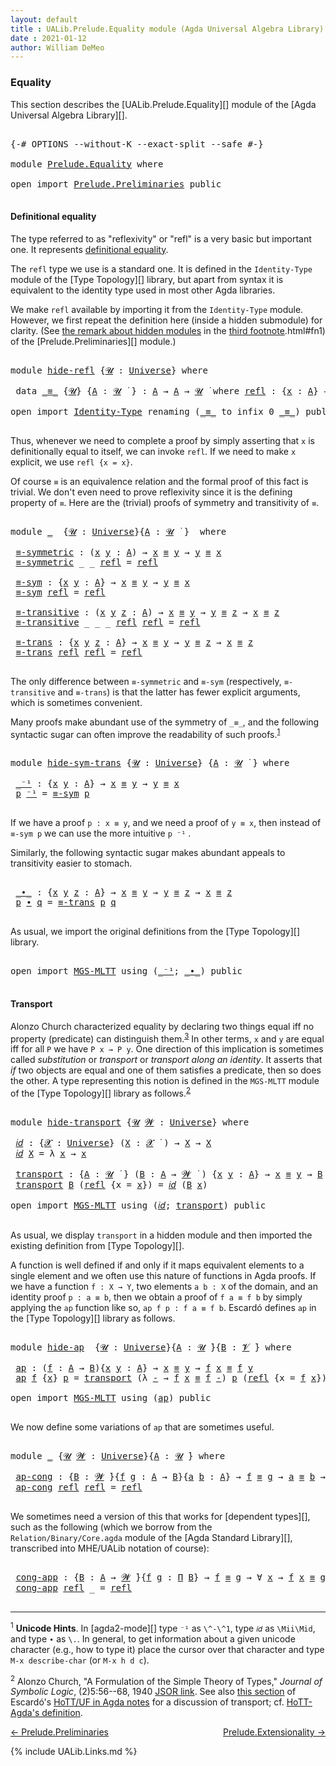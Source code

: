 ```yaml
---
layout: default
title : UALib.Prelude.Equality module (Agda Universal Algebra Library)
date : 2021-01-12
author: William DeMeo
---
```


### <a id="equality">Equality</a>

This section describes the [UALib.Prelude.Equality][] module of the [Agda Universal Algebra Library][].

<pre class="Agda">

<a id="291" class="Symbol">{-#</a> <a id="295" class="Keyword">OPTIONS</a> <a id="303" class="Pragma">--without-K</a> <a id="315" class="Pragma">--exact-split</a> <a id="329" class="Pragma">--safe</a> <a id="336" class="Symbol">#-}</a>

<a id="341" class="Keyword">module</a> <a id="348" href="Prelude.Equality.html" class="Module">Prelude.Equality</a> <a id="365" class="Keyword">where</a>

<a id="372" class="Keyword">open</a> <a id="377" class="Keyword">import</a> <a id="384" href="Prelude.Preliminaries.html" class="Module">Prelude.Preliminaries</a> <a id="406" class="Keyword">public</a>

</pre>

#### <a id="definitional-equality">Definitional equality</a>

The type referred to as "reflexivity" or "refl" is a very basic but important one. It represents [definitional equality](https://ncatlab.org/nlab/show/equality#definitional_equality).

The `refl` type we use is a standard one. It is defined in the `Identity-Type` module of the [Type Topology][] library, but apart from syntax it is equivalent to the identity type used in most other Agda libraries.

We make `refl` available by importing it from the `Identity-Type` module.  However, we first repeat the definition here (inside a hidden submodule) for clarity. (See [the remark about hidden modules](Prelude.Equality.html#fn3) in the [third footnote](Prelude.Preliminaries.html#fn3).html#fn1) of the [Prelude.Preliminaries][] module.)

<pre class="Agda">

<a id="1239" class="Keyword">module</a> <a id="hide-refl"></a><a id="1246" href="Prelude.Equality.html#1246" class="Module">hide-refl</a> <a id="1256" class="Symbol">{</a><a id="1257" href="Prelude.Equality.html#1257" class="Bound">𝓤</a> <a id="1259" class="Symbol">:</a> <a id="1261" href="Agda.Primitive.html#423" class="Postulate">Universe</a><a id="1269" class="Symbol">}</a> <a id="1271" class="Keyword">where</a>

 <a id="1279" class="Keyword">data</a> <a id="hide-refl._≡_"></a><a id="1284" href="Prelude.Equality.html#1284" class="Datatype Operator">_≡_</a> <a id="1288" class="Symbol">{</a><a id="1289" href="Prelude.Equality.html#1289" class="Bound">𝓤</a><a id="1290" class="Symbol">}</a> <a id="1292" class="Symbol">{</a><a id="1293" href="Prelude.Equality.html#1293" class="Bound">A</a> <a id="1295" class="Symbol">:</a> <a id="1297" href="Prelude.Equality.html#1289" class="Bound">𝓤</a> <a id="1299" href="Universes.html#403" class="Function Operator">̇</a> <a id="1301" class="Symbol">}</a> <a id="1303" class="Symbol">:</a> <a id="1305" href="Prelude.Equality.html#1293" class="Bound">A</a> <a id="1307" class="Symbol">→</a> <a id="1309" href="Prelude.Equality.html#1293" class="Bound">A</a> <a id="1311" class="Symbol">→</a> <a id="1313" href="Prelude.Equality.html#1289" class="Bound">𝓤</a> <a id="1315" href="Universes.html#403" class="Function Operator">̇</a> <a id="1317" class="Keyword">where</a> <a id="hide-refl._≡_.refl"></a><a id="1323" href="Prelude.Equality.html#1323" class="InductiveConstructor">refl</a> <a id="1328" class="Symbol">:</a> <a id="1330" class="Symbol">{</a><a id="1331" href="Prelude.Equality.html#1331" class="Bound">x</a> <a id="1333" class="Symbol">:</a> <a id="1335" href="Prelude.Equality.html#1293" class="Bound">A</a><a id="1336" class="Symbol">}</a> <a id="1338" class="Symbol">→</a> <a id="1340" href="Prelude.Equality.html#1331" class="Bound">x</a> <a id="1342" href="Prelude.Equality.html#1284" class="Datatype Operator">≡</a> <a id="1344" href="Prelude.Equality.html#1331" class="Bound">x</a>

<a id="1347" class="Keyword">open</a> <a id="1352" class="Keyword">import</a> <a id="1359" href="Identity-Type.html" class="Module">Identity-Type</a> <a id="1373" class="Keyword">renaming</a> <a id="1382" class="Symbol">(</a><a id="1383" href="Identity-Type.html#121" class="Datatype Operator">_≡_</a> <a id="1387" class="Symbol">to</a> <a id="1390" class="Keyword">infix</a> <a id="1396" class="Number">0</a> <a id="_≡_"></a><a id="1398" href="Prelude.Equality.html#1398" class="Datatype Operator">_≡_</a><a id="1401" class="Symbol">)</a> <a id="1403" class="Keyword">public</a>

</pre>

Thus, whenever we need to complete a proof by simply asserting that `x` is definitionally equal to itself, we can invoke `refl`.  If we need to make `x` explicit, we use `refl {x = x}`.

Of course `≡` is an equivalence relation and the formal proof of this fact is trivial. We don't even need to prove reflexivity since it is the defining property of `≡`.  Here are the (trivial) proofs of symmetry and transitivity of `≡`.

<pre class="Agda">

<a id="1862" class="Keyword">module</a> <a id="1869" href="Prelude.Equality.html#1869" class="Module">_</a>  <a id="1872" class="Symbol">{</a><a id="1873" href="Prelude.Equality.html#1873" class="Bound">𝓤</a> <a id="1875" class="Symbol">:</a> <a id="1877" href="Agda.Primitive.html#423" class="Postulate">Universe</a><a id="1885" class="Symbol">}{</a><a id="1887" href="Prelude.Equality.html#1887" class="Bound">A</a> <a id="1889" class="Symbol">:</a> <a id="1891" href="Prelude.Equality.html#1873" class="Bound">𝓤</a> <a id="1893" href="Universes.html#403" class="Function Operator">̇</a> <a id="1895" class="Symbol">}</a>  <a id="1898" class="Keyword">where</a>

 <a id="1906" href="Prelude.Equality.html#1906" class="Function">≡-symmetric</a> <a id="1918" class="Symbol">:</a> <a id="1920" class="Symbol">(</a><a id="1921" href="Prelude.Equality.html#1921" class="Bound">x</a> <a id="1923" href="Prelude.Equality.html#1923" class="Bound">y</a> <a id="1925" class="Symbol">:</a> <a id="1927" href="Prelude.Equality.html#1887" class="Bound">A</a><a id="1928" class="Symbol">)</a> <a id="1930" class="Symbol">→</a> <a id="1932" href="Prelude.Equality.html#1921" class="Bound">x</a> <a id="1934" href="Prelude.Equality.html#1398" class="Datatype Operator">≡</a> <a id="1936" href="Prelude.Equality.html#1923" class="Bound">y</a> <a id="1938" class="Symbol">→</a> <a id="1940" href="Prelude.Equality.html#1923" class="Bound">y</a> <a id="1942" href="Prelude.Equality.html#1398" class="Datatype Operator">≡</a> <a id="1944" href="Prelude.Equality.html#1921" class="Bound">x</a>
 <a id="1947" href="Prelude.Equality.html#1906" class="Function">≡-symmetric</a> <a id="1959" class="Symbol">_</a> <a id="1961" class="Symbol">_</a> <a id="1963" href="Identity-Type.html#162" class="InductiveConstructor">refl</a> <a id="1968" class="Symbol">=</a> <a id="1970" href="Identity-Type.html#162" class="InductiveConstructor">refl</a>

 <a id="1977" href="Prelude.Equality.html#1977" class="Function">≡-sym</a> <a id="1983" class="Symbol">:</a> <a id="1985" class="Symbol">{</a><a id="1986" href="Prelude.Equality.html#1986" class="Bound">x</a> <a id="1988" href="Prelude.Equality.html#1988" class="Bound">y</a> <a id="1990" class="Symbol">:</a> <a id="1992" href="Prelude.Equality.html#1887" class="Bound">A</a><a id="1993" class="Symbol">}</a> <a id="1995" class="Symbol">→</a> <a id="1997" href="Prelude.Equality.html#1986" class="Bound">x</a> <a id="1999" href="Prelude.Equality.html#1398" class="Datatype Operator">≡</a> <a id="2001" href="Prelude.Equality.html#1988" class="Bound">y</a> <a id="2003" class="Symbol">→</a> <a id="2005" href="Prelude.Equality.html#1988" class="Bound">y</a> <a id="2007" href="Prelude.Equality.html#1398" class="Datatype Operator">≡</a> <a id="2009" href="Prelude.Equality.html#1986" class="Bound">x</a>
 <a id="2012" href="Prelude.Equality.html#1977" class="Function">≡-sym</a> <a id="2018" href="Identity-Type.html#162" class="InductiveConstructor">refl</a> <a id="2023" class="Symbol">=</a> <a id="2025" href="Identity-Type.html#162" class="InductiveConstructor">refl</a>

 <a id="2032" href="Prelude.Equality.html#2032" class="Function">≡-transitive</a> <a id="2045" class="Symbol">:</a> <a id="2047" class="Symbol">(</a><a id="2048" href="Prelude.Equality.html#2048" class="Bound">x</a> <a id="2050" href="Prelude.Equality.html#2050" class="Bound">y</a> <a id="2052" href="Prelude.Equality.html#2052" class="Bound">z</a> <a id="2054" class="Symbol">:</a> <a id="2056" href="Prelude.Equality.html#1887" class="Bound">A</a><a id="2057" class="Symbol">)</a> <a id="2059" class="Symbol">→</a> <a id="2061" href="Prelude.Equality.html#2048" class="Bound">x</a> <a id="2063" href="Prelude.Equality.html#1398" class="Datatype Operator">≡</a> <a id="2065" href="Prelude.Equality.html#2050" class="Bound">y</a> <a id="2067" class="Symbol">→</a> <a id="2069" href="Prelude.Equality.html#2050" class="Bound">y</a> <a id="2071" href="Prelude.Equality.html#1398" class="Datatype Operator">≡</a> <a id="2073" href="Prelude.Equality.html#2052" class="Bound">z</a> <a id="2075" class="Symbol">→</a> <a id="2077" href="Prelude.Equality.html#2048" class="Bound">x</a> <a id="2079" href="Prelude.Equality.html#1398" class="Datatype Operator">≡</a> <a id="2081" href="Prelude.Equality.html#2052" class="Bound">z</a>
 <a id="2084" href="Prelude.Equality.html#2032" class="Function">≡-transitive</a> <a id="2097" class="Symbol">_</a> <a id="2099" class="Symbol">_</a> <a id="2101" class="Symbol">_</a> <a id="2103" href="Identity-Type.html#162" class="InductiveConstructor">refl</a> <a id="2108" href="Identity-Type.html#162" class="InductiveConstructor">refl</a> <a id="2113" class="Symbol">=</a> <a id="2115" href="Identity-Type.html#162" class="InductiveConstructor">refl</a>

 <a id="2122" href="Prelude.Equality.html#2122" class="Function">≡-trans</a> <a id="2130" class="Symbol">:</a> <a id="2132" class="Symbol">{</a><a id="2133" href="Prelude.Equality.html#2133" class="Bound">x</a> <a id="2135" href="Prelude.Equality.html#2135" class="Bound">y</a> <a id="2137" href="Prelude.Equality.html#2137" class="Bound">z</a> <a id="2139" class="Symbol">:</a> <a id="2141" href="Prelude.Equality.html#1887" class="Bound">A</a><a id="2142" class="Symbol">}</a> <a id="2144" class="Symbol">→</a> <a id="2146" href="Prelude.Equality.html#2133" class="Bound">x</a> <a id="2148" href="Prelude.Equality.html#1398" class="Datatype Operator">≡</a> <a id="2150" href="Prelude.Equality.html#2135" class="Bound">y</a> <a id="2152" class="Symbol">→</a> <a id="2154" href="Prelude.Equality.html#2135" class="Bound">y</a> <a id="2156" href="Prelude.Equality.html#1398" class="Datatype Operator">≡</a> <a id="2158" href="Prelude.Equality.html#2137" class="Bound">z</a> <a id="2160" class="Symbol">→</a> <a id="2162" href="Prelude.Equality.html#2133" class="Bound">x</a> <a id="2164" href="Prelude.Equality.html#1398" class="Datatype Operator">≡</a> <a id="2166" href="Prelude.Equality.html#2137" class="Bound">z</a>
 <a id="2169" href="Prelude.Equality.html#2122" class="Function">≡-trans</a> <a id="2177" href="Identity-Type.html#162" class="InductiveConstructor">refl</a> <a id="2182" href="Identity-Type.html#162" class="InductiveConstructor">refl</a> <a id="2187" class="Symbol">=</a> <a id="2189" href="Identity-Type.html#162" class="InductiveConstructor">refl</a>

</pre>

The only difference between `≡-symmetric` and `≡-sym` (respectively, `≡-transitive` and `≡-trans`) is that the latter has fewer explicit arguments, which is sometimes convenient.

Many proofs make abundant use of the symmetry of `_≡_`, and the following syntactic sugar can often improve the readability of such proofs.<sup>[1](Prelude.Equality.html#fn1)</sup>

<pre class="Agda">

<a id="2583" class="Keyword">module</a> <a id="hide-sym-trans"></a><a id="2590" href="Prelude.Equality.html#2590" class="Module">hide-sym-trans</a> <a id="2605" class="Symbol">{</a><a id="2606" href="Prelude.Equality.html#2606" class="Bound">𝓤</a> <a id="2608" class="Symbol">:</a> <a id="2610" href="Agda.Primitive.html#423" class="Postulate">Universe</a><a id="2618" class="Symbol">}</a> <a id="2620" class="Symbol">{</a><a id="2621" href="Prelude.Equality.html#2621" class="Bound">A</a> <a id="2623" class="Symbol">:</a> <a id="2625" href="Prelude.Equality.html#2606" class="Bound">𝓤</a> <a id="2627" href="Universes.html#403" class="Function Operator">̇</a> <a id="2629" class="Symbol">}</a> <a id="2631" class="Keyword">where</a>

 <a id="hide-sym-trans._⁻¹"></a><a id="2639" href="Prelude.Equality.html#2639" class="Function Operator">_⁻¹</a> <a id="2643" class="Symbol">:</a> <a id="2645" class="Symbol">{</a><a id="2646" href="Prelude.Equality.html#2646" class="Bound">x</a> <a id="2648" href="Prelude.Equality.html#2648" class="Bound">y</a> <a id="2650" class="Symbol">:</a> <a id="2652" href="Prelude.Equality.html#2621" class="Bound">A</a><a id="2653" class="Symbol">}</a> <a id="2655" class="Symbol">→</a> <a id="2657" href="Prelude.Equality.html#2646" class="Bound">x</a> <a id="2659" href="Prelude.Equality.html#1398" class="Datatype Operator">≡</a> <a id="2661" href="Prelude.Equality.html#2648" class="Bound">y</a> <a id="2663" class="Symbol">→</a> <a id="2665" href="Prelude.Equality.html#2648" class="Bound">y</a> <a id="2667" href="Prelude.Equality.html#1398" class="Datatype Operator">≡</a> <a id="2669" href="Prelude.Equality.html#2646" class="Bound">x</a>
 <a id="2672" href="Prelude.Equality.html#2672" class="Bound">p</a> <a id="2674" href="Prelude.Equality.html#2639" class="Function Operator">⁻¹</a> <a id="2677" class="Symbol">=</a> <a id="2679" href="Prelude.Equality.html#1977" class="Function">≡-sym</a> <a id="2685" href="Prelude.Equality.html#2672" class="Bound">p</a>

</pre>

If we have a proof `p : x ≡ y`, and we need a proof of `y ≡ x`, then instead of `≡-sym p` we can use the more intuitive `p ⁻¹` .

Similarly, the following syntactic sugar makes abundant appeals to transitivity easier to stomach.

<pre class="Agda">

 <a id="hide-sym-trans._∙_"></a><a id="2945" href="Prelude.Equality.html#2945" class="Function Operator">_∙_</a> <a id="2949" class="Symbol">:</a> <a id="2951" class="Symbol">{</a><a id="2952" href="Prelude.Equality.html#2952" class="Bound">x</a> <a id="2954" href="Prelude.Equality.html#2954" class="Bound">y</a> <a id="2956" href="Prelude.Equality.html#2956" class="Bound">z</a> <a id="2958" class="Symbol">:</a> <a id="2960" href="Prelude.Equality.html#2621" class="Bound">A</a><a id="2961" class="Symbol">}</a> <a id="2963" class="Symbol">→</a> <a id="2965" href="Prelude.Equality.html#2952" class="Bound">x</a> <a id="2967" href="Prelude.Equality.html#1398" class="Datatype Operator">≡</a> <a id="2969" href="Prelude.Equality.html#2954" class="Bound">y</a> <a id="2971" class="Symbol">→</a> <a id="2973" href="Prelude.Equality.html#2954" class="Bound">y</a> <a id="2975" href="Prelude.Equality.html#1398" class="Datatype Operator">≡</a> <a id="2977" href="Prelude.Equality.html#2956" class="Bound">z</a> <a id="2979" class="Symbol">→</a> <a id="2981" href="Prelude.Equality.html#2952" class="Bound">x</a> <a id="2983" href="Prelude.Equality.html#1398" class="Datatype Operator">≡</a> <a id="2985" href="Prelude.Equality.html#2956" class="Bound">z</a>
 <a id="2988" href="Prelude.Equality.html#2988" class="Bound">p</a> <a id="2990" href="Prelude.Equality.html#2945" class="Function Operator">∙</a> <a id="2992" href="Prelude.Equality.html#2992" class="Bound">q</a> <a id="2994" class="Symbol">=</a> <a id="2996" href="Prelude.Equality.html#2122" class="Function">≡-trans</a> <a id="3004" href="Prelude.Equality.html#2988" class="Bound">p</a> <a id="3006" href="Prelude.Equality.html#2992" class="Bound">q</a>

</pre>

As usual, we import the original definitions from the [Type Topology][] library.

<pre class="Agda">

<a id="3117" class="Keyword">open</a> <a id="3122" class="Keyword">import</a> <a id="3129" href="MGS-MLTT.html" class="Module">MGS-MLTT</a> <a id="3138" class="Keyword">using</a> <a id="3144" class="Symbol">(</a><a id="3145" href="MGS-MLTT.html#6125" class="Function Operator">_⁻¹</a><a id="3148" class="Symbol">;</a> <a id="3150" href="MGS-MLTT.html#5910" class="Function Operator">_∙_</a><a id="3153" class="Symbol">)</a> <a id="3155" class="Keyword">public</a>

</pre>

#### <a id="transport">Transport</a>

Alonzo Church characterized equality by declaring two things equal iff no property (predicate) can distinguish them.<sup>[3](Prelude.Equality.html#fn3)</sup>  In other terms, `x` and `y` are equal iff for all `P` we have `P x → P y`.  One direction of this implication is sometimes called *substitution* or *transport* or *transport along an identity*.  It asserts that *if* two objects are equal and one of them satisfies a predicate, then so does the other. A type representing this notion is defined in the `MGS-MLTT` module of the [Type Topology][] library as follows.<sup>[2](Preliminaries.Equality.html#fn2)</sup>

<pre class="Agda">

<a id="3848" class="Keyword">module</a> <a id="hide-transport"></a><a id="3855" href="Prelude.Equality.html#3855" class="Module">hide-transport</a> <a id="3870" class="Symbol">{</a><a id="3871" href="Prelude.Equality.html#3871" class="Bound">𝓤</a> <a id="3873" href="Prelude.Equality.html#3873" class="Bound">𝓦</a> <a id="3875" class="Symbol">:</a> <a id="3877" href="Agda.Primitive.html#423" class="Postulate">Universe</a><a id="3885" class="Symbol">}</a> <a id="3887" class="Keyword">where</a>

 <a id="hide-transport.𝑖𝑑"></a><a id="3895" href="Prelude.Equality.html#3895" class="Function">𝑖𝑑</a> <a id="3898" class="Symbol">:</a> <a id="3900" class="Symbol">{</a><a id="3901" href="Prelude.Equality.html#3901" class="Bound">𝓧</a> <a id="3903" class="Symbol">:</a> <a id="3905" href="Agda.Primitive.html#423" class="Postulate">Universe</a><a id="3913" class="Symbol">}</a> <a id="3915" class="Symbol">(</a><a id="3916" href="Prelude.Equality.html#3916" class="Bound">X</a> <a id="3918" class="Symbol">:</a> <a id="3920" href="Prelude.Equality.html#3901" class="Bound">𝓧</a> <a id="3922" href="Universes.html#403" class="Function Operator">̇</a> <a id="3924" class="Symbol">)</a> <a id="3926" class="Symbol">→</a> <a id="3928" href="Prelude.Equality.html#3916" class="Bound">X</a> <a id="3930" class="Symbol">→</a> <a id="3932" href="Prelude.Equality.html#3916" class="Bound">X</a>
 <a id="3935" href="Prelude.Equality.html#3895" class="Function">𝑖𝑑</a> <a id="3938" href="Prelude.Equality.html#3938" class="Bound">X</a> <a id="3940" class="Symbol">=</a> <a id="3942" class="Symbol">λ</a> <a id="3944" href="Prelude.Equality.html#3944" class="Bound">x</a> <a id="3946" class="Symbol">→</a> <a id="3948" href="Prelude.Equality.html#3944" class="Bound">x</a>

 <a id="hide-transport.transport"></a><a id="3952" href="Prelude.Equality.html#3952" class="Function">transport</a> <a id="3962" class="Symbol">:</a> <a id="3964" class="Symbol">{</a><a id="3965" href="Prelude.Equality.html#3965" class="Bound">A</a> <a id="3967" class="Symbol">:</a> <a id="3969" href="Prelude.Equality.html#3871" class="Bound">𝓤</a> <a id="3971" href="Universes.html#403" class="Function Operator">̇</a> <a id="3973" class="Symbol">}</a> <a id="3975" class="Symbol">(</a><a id="3976" href="Prelude.Equality.html#3976" class="Bound">B</a> <a id="3978" class="Symbol">:</a> <a id="3980" href="Prelude.Equality.html#3965" class="Bound">A</a> <a id="3982" class="Symbol">→</a> <a id="3984" href="Prelude.Equality.html#3873" class="Bound">𝓦</a> <a id="3986" href="Universes.html#403" class="Function Operator">̇</a> <a id="3988" class="Symbol">)</a> <a id="3990" class="Symbol">{</a><a id="3991" href="Prelude.Equality.html#3991" class="Bound">x</a> <a id="3993" href="Prelude.Equality.html#3993" class="Bound">y</a> <a id="3995" class="Symbol">:</a> <a id="3997" href="Prelude.Equality.html#3965" class="Bound">A</a><a id="3998" class="Symbol">}</a> <a id="4000" class="Symbol">→</a> <a id="4002" href="Prelude.Equality.html#3991" class="Bound">x</a> <a id="4004" href="Prelude.Equality.html#1398" class="Datatype Operator">≡</a> <a id="4006" href="Prelude.Equality.html#3993" class="Bound">y</a> <a id="4008" class="Symbol">→</a> <a id="4010" href="Prelude.Equality.html#3976" class="Bound">B</a> <a id="4012" href="Prelude.Equality.html#3991" class="Bound">x</a> <a id="4014" class="Symbol">→</a> <a id="4016" href="Prelude.Equality.html#3976" class="Bound">B</a> <a id="4018" href="Prelude.Equality.html#3993" class="Bound">y</a>
 <a id="4021" href="Prelude.Equality.html#3952" class="Function">transport</a> <a id="4031" href="Prelude.Equality.html#4031" class="Bound">B</a> <a id="4033" class="Symbol">(</a><a id="4034" href="Identity-Type.html#162" class="InductiveConstructor">refl</a> <a id="4039" class="Symbol">{</a><a id="4040" class="Argument">x</a> <a id="4042" class="Symbol">=</a> <a id="4044" href="Prelude.Equality.html#4044" class="Bound">x</a><a id="4045" class="Symbol">})</a> <a id="4048" class="Symbol">=</a> <a id="4050" href="Prelude.Equality.html#3895" class="Function">𝑖𝑑</a> <a id="4053" class="Symbol">(</a><a id="4054" href="Prelude.Equality.html#4031" class="Bound">B</a> <a id="4056" href="Prelude.Equality.html#4044" class="Bound">x</a><a id="4057" class="Symbol">)</a>

<a id="4060" class="Keyword">open</a> <a id="4065" class="Keyword">import</a> <a id="4072" href="MGS-MLTT.html" class="Module">MGS-MLTT</a> <a id="4081" class="Keyword">using</a> <a id="4087" class="Symbol">(</a><a id="4088" href="MGS-MLTT.html#3778" class="Function">𝑖𝑑</a><a id="4090" class="Symbol">;</a> <a id="4092" href="MGS-MLTT.html#4946" class="Function">transport</a><a id="4101" class="Symbol">)</a> <a id="4103" class="Keyword">public</a>

</pre>

As usual, we display `transport` in a hidden module and then imported the existing definition from [Type Topology][]. 

A function is well defined if and only if it maps equivalent elements to a single element and we often use this nature of functions in Agda proofs.  If we have a function `f : X → Y`, two elements `a b : X` of the domain, and an identity proof `p : a ≡ b`, then we obtain a proof of `f a ≡ f b` by simply applying the `ap` function like so, `ap f p : f a ≡ f b`. Escardó defines `ap` in the [Type Topology][] library as follows.

<pre class="Agda">

<a id="4687" class="Keyword">module</a> <a id="hide-ap"></a><a id="4694" href="Prelude.Equality.html#4694" class="Module">hide-ap</a>  <a id="4703" class="Symbol">{</a><a id="4704" href="Prelude.Equality.html#4704" class="Bound">𝓤</a> <a id="4706" class="Symbol">:</a> <a id="4708" href="Agda.Primitive.html#423" class="Postulate">Universe</a><a id="4716" class="Symbol">}{</a><a id="4718" href="Prelude.Equality.html#4718" class="Bound">A</a> <a id="4720" class="Symbol">:</a> <a id="4722" href="Prelude.Equality.html#4704" class="Bound">𝓤</a> <a id="4724" href="Universes.html#403" class="Function Operator">̇</a><a id="4725" class="Symbol">}{</a><a id="4727" href="Prelude.Equality.html#4727" class="Bound">B</a> <a id="4729" class="Symbol">:</a> <a id="4731" href="Universes.html#262" class="Generalizable">𝓥</a> <a id="4733" href="Universes.html#403" class="Function Operator">̇</a><a id="4734" class="Symbol">}</a> <a id="4736" class="Keyword">where</a>

 <a id="hide-ap.ap"></a><a id="4744" href="Prelude.Equality.html#4744" class="Function">ap</a> <a id="4747" class="Symbol">:</a> <a id="4749" class="Symbol">(</a><a id="4750" href="Prelude.Equality.html#4750" class="Bound">f</a> <a id="4752" class="Symbol">:</a> <a id="4754" href="Prelude.Equality.html#4718" class="Bound">A</a> <a id="4756" class="Symbol">→</a> <a id="4758" href="Prelude.Equality.html#4727" class="Bound">B</a><a id="4759" class="Symbol">){</a><a id="4761" href="Prelude.Equality.html#4761" class="Bound">x</a> <a id="4763" href="Prelude.Equality.html#4763" class="Bound">y</a> <a id="4765" class="Symbol">:</a> <a id="4767" href="Prelude.Equality.html#4718" class="Bound">A</a><a id="4768" class="Symbol">}</a> <a id="4770" class="Symbol">→</a> <a id="4772" href="Prelude.Equality.html#4761" class="Bound">x</a> <a id="4774" href="Prelude.Equality.html#1398" class="Datatype Operator">≡</a> <a id="4776" href="Prelude.Equality.html#4763" class="Bound">y</a> <a id="4778" class="Symbol">→</a> <a id="4780" href="Prelude.Equality.html#4750" class="Bound">f</a> <a id="4782" href="Prelude.Equality.html#4761" class="Bound">x</a> <a id="4784" href="Prelude.Equality.html#1398" class="Datatype Operator">≡</a> <a id="4786" href="Prelude.Equality.html#4750" class="Bound">f</a> <a id="4788" href="Prelude.Equality.html#4763" class="Bound">y</a>
 <a id="4791" href="Prelude.Equality.html#4744" class="Function">ap</a> <a id="4794" href="Prelude.Equality.html#4794" class="Bound">f</a> <a id="4796" class="Symbol">{</a><a id="4797" href="Prelude.Equality.html#4797" class="Bound">x</a><a id="4798" class="Symbol">}</a> <a id="4800" href="Prelude.Equality.html#4800" class="Bound">p</a> <a id="4802" class="Symbol">=</a> <a id="4804" href="MGS-MLTT.html#4946" class="Function">transport</a> <a id="4814" class="Symbol">(λ</a> <a id="4817" href="Prelude.Equality.html#4817" class="Bound">-</a> <a id="4819" class="Symbol">→</a> <a id="4821" href="Prelude.Equality.html#4794" class="Bound">f</a> <a id="4823" href="Prelude.Equality.html#4797" class="Bound">x</a> <a id="4825" href="Prelude.Equality.html#1398" class="Datatype Operator">≡</a> <a id="4827" href="Prelude.Equality.html#4794" class="Bound">f</a> <a id="4829" href="Prelude.Equality.html#4817" class="Bound">-</a><a id="4830" class="Symbol">)</a> <a id="4832" href="Prelude.Equality.html#4800" class="Bound">p</a> <a id="4834" class="Symbol">(</a><a id="4835" href="Identity-Type.html#162" class="InductiveConstructor">refl</a> <a id="4840" class="Symbol">{</a><a id="4841" class="Argument">x</a> <a id="4843" class="Symbol">=</a> <a id="4845" href="Prelude.Equality.html#4794" class="Bound">f</a> <a id="4847" href="Prelude.Equality.html#4797" class="Bound">x</a><a id="4848" class="Symbol">})</a>

<a id="4852" class="Keyword">open</a> <a id="4857" class="Keyword">import</a> <a id="4864" href="MGS-MLTT.html" class="Module">MGS-MLTT</a> <a id="4873" class="Keyword">using</a> <a id="4879" class="Symbol">(</a><a id="4880" href="MGS-MLTT.html#6613" class="Function">ap</a><a id="4882" class="Symbol">)</a> <a id="4884" class="Keyword">public</a>

</pre>

We now define some variations of `ap` that are sometimes useful.

<pre class="Agda">

<a id="4984" class="Keyword">module</a> <a id="4991" href="Prelude.Equality.html#4991" class="Module">_</a> <a id="4993" class="Symbol">{</a><a id="4994" href="Prelude.Equality.html#4994" class="Bound">𝓤</a> <a id="4996" href="Prelude.Equality.html#4996" class="Bound">𝓦</a> <a id="4998" class="Symbol">:</a> <a id="5000" href="Agda.Primitive.html#423" class="Postulate">Universe</a><a id="5008" class="Symbol">}{</a><a id="5010" href="Prelude.Equality.html#5010" class="Bound">A</a> <a id="5012" class="Symbol">:</a> <a id="5014" href="Prelude.Equality.html#4994" class="Bound">𝓤</a> <a id="5016" href="Universes.html#403" class="Function Operator">̇</a><a id="5017" class="Symbol">}</a> <a id="5019" class="Keyword">where</a>

 <a id="5027" href="Prelude.Equality.html#5027" class="Function">ap-cong</a> <a id="5035" class="Symbol">:</a> <a id="5037" class="Symbol">{</a><a id="5038" href="Prelude.Equality.html#5038" class="Bound">B</a> <a id="5040" class="Symbol">:</a> <a id="5042" href="Prelude.Equality.html#4996" class="Bound">𝓦</a> <a id="5044" href="Universes.html#403" class="Function Operator">̇</a><a id="5045" class="Symbol">}{</a><a id="5047" href="Prelude.Equality.html#5047" class="Bound">f</a> <a id="5049" href="Prelude.Equality.html#5049" class="Bound">g</a> <a id="5051" class="Symbol">:</a> <a id="5053" href="Prelude.Equality.html#5010" class="Bound">A</a> <a id="5055" class="Symbol">→</a> <a id="5057" href="Prelude.Equality.html#5038" class="Bound">B</a><a id="5058" class="Symbol">}{</a><a id="5060" href="Prelude.Equality.html#5060" class="Bound">a</a> <a id="5062" href="Prelude.Equality.html#5062" class="Bound">b</a> <a id="5064" class="Symbol">:</a> <a id="5066" href="Prelude.Equality.html#5010" class="Bound">A</a><a id="5067" class="Symbol">}</a> <a id="5069" class="Symbol">→</a> <a id="5071" href="Prelude.Equality.html#5047" class="Bound">f</a> <a id="5073" href="Prelude.Equality.html#1398" class="Datatype Operator">≡</a> <a id="5075" href="Prelude.Equality.html#5049" class="Bound">g</a> <a id="5077" class="Symbol">→</a> <a id="5079" href="Prelude.Equality.html#5060" class="Bound">a</a> <a id="5081" href="Prelude.Equality.html#1398" class="Datatype Operator">≡</a> <a id="5083" href="Prelude.Equality.html#5062" class="Bound">b</a> <a id="5085" class="Symbol">→</a> <a id="5087" href="Prelude.Equality.html#5047" class="Bound">f</a> <a id="5089" href="Prelude.Equality.html#5060" class="Bound">a</a> <a id="5091" href="Prelude.Equality.html#1398" class="Datatype Operator">≡</a> <a id="5093" href="Prelude.Equality.html#5049" class="Bound">g</a> <a id="5095" href="Prelude.Equality.html#5062" class="Bound">b</a>
 <a id="5098" href="Prelude.Equality.html#5027" class="Function">ap-cong</a> <a id="5106" href="Identity-Type.html#162" class="InductiveConstructor">refl</a> <a id="5111" href="Identity-Type.html#162" class="InductiveConstructor">refl</a> <a id="5116" class="Symbol">=</a> <a id="5118" href="Identity-Type.html#162" class="InductiveConstructor">refl</a>

</pre>

We sometimes need a version of this that works for [dependent types][], such as the following (which we borrow from the `Relation/Binary/Core.agda` module of the [Agda Standard Library][], transcribed into MHE/UALib notation of course):

<pre class="Agda">

 <a id="5389" href="Prelude.Equality.html#5389" class="Function">cong-app</a> <a id="5398" class="Symbol">:</a> <a id="5400" class="Symbol">{</a><a id="5401" href="Prelude.Equality.html#5401" class="Bound">B</a> <a id="5403" class="Symbol">:</a> <a id="5405" href="Prelude.Equality.html#5010" class="Bound">A</a> <a id="5407" class="Symbol">→</a> <a id="5409" href="Prelude.Equality.html#4996" class="Bound">𝓦</a> <a id="5411" href="Universes.html#403" class="Function Operator">̇</a><a id="5412" class="Symbol">}{</a><a id="5414" href="Prelude.Equality.html#5414" class="Bound">f</a> <a id="5416" href="Prelude.Equality.html#5416" class="Bound">g</a> <a id="5418" class="Symbol">:</a> <a id="5420" href="MGS-MLTT.html#3562" class="Function">Π</a> <a id="5422" href="Prelude.Equality.html#5401" class="Bound">B</a><a id="5423" class="Symbol">}</a> <a id="5425" class="Symbol">→</a> <a id="5427" href="Prelude.Equality.html#5414" class="Bound">f</a> <a id="5429" href="Prelude.Equality.html#1398" class="Datatype Operator">≡</a> <a id="5431" href="Prelude.Equality.html#5416" class="Bound">g</a> <a id="5433" class="Symbol">→</a> <a id="5435" class="Symbol">∀</a> <a id="5437" href="Prelude.Equality.html#5437" class="Bound">x</a> <a id="5439" class="Symbol">→</a> <a id="5441" href="Prelude.Equality.html#5414" class="Bound">f</a> <a id="5443" href="Prelude.Equality.html#5437" class="Bound">x</a> <a id="5445" href="Prelude.Equality.html#1398" class="Datatype Operator">≡</a> <a id="5447" href="Prelude.Equality.html#5416" class="Bound">g</a> <a id="5449" href="Prelude.Equality.html#5437" class="Bound">x</a>
 <a id="5452" href="Prelude.Equality.html#5389" class="Function">cong-app</a> <a id="5461" href="Identity-Type.html#162" class="InductiveConstructor">refl</a> <a id="5466" class="Symbol">_</a> <a id="5468" class="Symbol">=</a> <a id="5470" href="Identity-Type.html#162" class="InductiveConstructor">refl</a>

</pre>




-------------------------------------


<sup>1</sup><span class="footnote" id="fn1"> **Unicode Hints**. In [agda2-mode][] type `⁻¹` as `\^-\^1`, type `𝑖𝑑` as `\Mii\Mid`, and type `∙` as `\.`. In general, to get information about a given unicode character (e.g., how to type it) place the cursor over that character and type `M-x describe-char` (or `M-x h d c`).</span>

<sup>2</sup><span class="footnote" id="fn2"> Alonzo Church, "A Formulation of the Simple Theory of Types," *Journal of Symbolic Logic*, (2)5:56--68, 1940 [JSOR link](http://www.jstor.org/stable/2266170). See also [this section](https://www.cs.bham.ac.uk/~mhe/HoTT-UF-in-Agda-Lecture-Notes/HoTT-UF-Agda.html#70309) of Escardó's [HoTT/UF in Agda notes](https://www.cs.bham.ac.uk/~mhe/HoTT-UF-in-Agda-Lecture-Notes/HoTT-UF-Agda.html) for a discussion of transport; cf. [HoTT-Agda's definition](https://github.com/HoTT/HoTT-Agda/blob/master/core/lib/Base.agda).<span>

<p></p>
<p></p>


[← Prelude.Preliminaries ](Prelude.Preliminaries.html)
<span style="float:right;">[Prelude.Extensionality →](Prelude.Extensionality.html)</span>

{% include UALib.Links.md %}


<!-- NO LONGER USED

#### <a id="≡-intro-and-≡-elim-for-nondependent-pairs">≡-intro and ≡-elim for nondependent pairs</a>

We conclude the Equality module with some occasionally useful introduction and elimination rules for the equality relation on (nondependent) pair types.

 ≡-elim-left : {A₁ A₂ : 𝓤 ̇}{B₁ B₂ : 𝓦 ̇} → (A₁ , B₁) ≡ (A₂ , B₂) → A₁ ≡ A₂
 ≡-elim-left e = ap fst e


 ≡-elim-right : {A₁ A₂ : 𝓤 ̇}{B₁ B₂ : 𝓦 ̇} → (A₁ , B₁) ≡ (A₂ , B₂) → B₁ ≡ B₂
 ≡-elim-right e = ap snd e


 ≡-×-intro : {A₁ A₂ : 𝓤 ̇} {B₁ B₂ : 𝓦 ̇} → A₁ ≡ A₂ → B₁ ≡ B₂ → (A₁ , B₁) ≡ (A₂ , B₂)
 ≡-×-intro refl refl = refl


 ≡-×-int : {A : 𝓤 ̇}{B : 𝓦 ̇}{a x : A}{b y : B} → a ≡ x → b ≡ y → (a , b) ≡ (x , y)
 ≡-×-int refl refl = refl

-->
